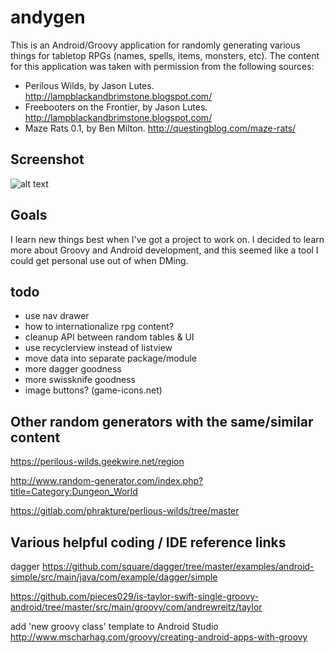 # andygen

This is an Android/Groovy application for randomly generating various
things for tabletop RPGs (names, spells, items, monsters, etc). The 
content for this application was taken with permission from the following
sources:

* Perilous Wilds, by Jason Lutes. http://lampblackandbrimstone.blogspot.com/
* Freebooters on the Frontier, by Jason Lutes. http://lampblackandbrimstone.blogspot.com/
* Maze Rats 0.1, by Ben Milton. http://questingblog.com/maze-rats/

## Screenshot

![alt text](https://github.com/stevesea/andygen/raw/master/docs/images/mr_monsters.png "Monsters generated for Maze Rats")

## Goals

I learn new things best when I've got a project to work on. I decided
to learn more about Groovy and Android development, and this seemed like
a tool I could get personal use out of when DMing.

## todo

- use nav drawer
- how to internationalize rpg content?
- cleanup API between random tables & UI
- use recyclerview instead of listview
- move data into separate package/module
- more dagger goodness
- more swissknife goodness
- image buttons? (game-icons.net)


## Other random generators with the same/similar content

https://perilous-wilds.geekwire.net/region

http://www.random-generator.com/index.php?title=Category:Dungeon_World

https://gitlab.com/phrakture/perlious-wilds/tree/master


## Various helpful coding / IDE reference links

dagger
https://github.com/square/dagger/tree/master/examples/android-simple/src/main/java/com/example/dagger/simple

https://github.com/pieces029/is-taylor-swift-single-groovy-android/tree/master/src/main/groovy/com/andrewreitz/taylor


add 'new groovy class' template to Android Studio http://www.mscharhag.com/groovy/creating-android-apps-with-groovy
